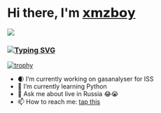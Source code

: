 <!-- <h1 align="center">Hi there, I'm <a href="https://vk.com/id76852272" target="_blank">𝘅𝗺𝘇𝗯𝗼𝘆</a> 
<img src="https://github.com/blackcater/blackcater/raw/main/images/Hi.gif" height="32"/></h1>
<h3 align="center">Computer science student</h3> -->
# Hi there, I'm [𝘅𝗺𝘇𝗯𝗼𝘆](https://vk.com/id76852272)
![](https://github.com/blackcater/blackcater/raw/main/images/banner.gif) 
### [![Typing SVG](https://readme-typing-svg.herokuapp.com?color=%2336BCF7&lines=IT+student+from+St.+Petersburg)](https://git.io/typing-svg)
[![trophy](https://github-profile-trophy.vercel.app/?username=xmzboy&theme=onedark)](https://github.com/ryo-ma/github-profile-trophy)


- 🌒 I’m currently working on gasanalyser for ISS
- 🐍 I’m currently learning Python
- 💬 Ask me about live in Russia 😂😭
- 📫 How to reach me: [tap this](https://vk.com/id76852272)

